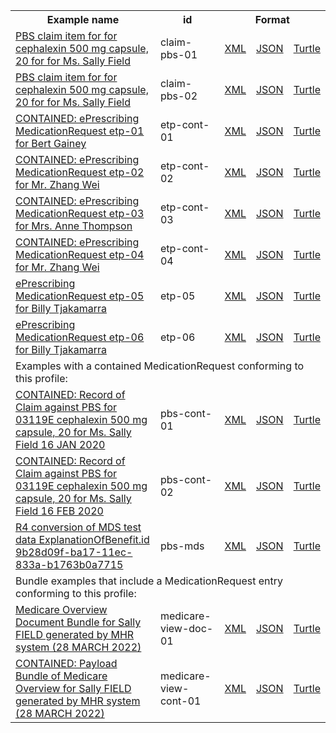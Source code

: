<table class="list" width="100%">            
   <tr>
     <th>Example name</th>
     <th>id</th>
     <th colspan="3">Format</th>
   </tr>
   <tr>
      <td><a href="MedicationRequest-claim-pbs-01.html">PBS claim item for for cephalexin 500 mg capsule, 20 for for Ms. Sally Field</a></td>
      <td>claim-pbs-01</td>
      <td><a href="MedicationRequest-claim-pbs-01.xml.html">XML</a></td>
      <td><a href="MedicationRequest-claim-pbs-01.json.html">JSON</a></td>
      <td><a href="MedicationRequest-claim-pbs-01.ttl.html">Turtle</a></td>
   </tr>
   <tr>
      <td><a href="MedicationRequest-claim-pbs-02.html">PBS claim item for for cephalexin 500 mg capsule, 20 for for Ms. Sally Field</a></td>
      <td>claim-pbs-02</td>
      <td><a href="MedicationRequest-claim-pbs-02.xml.html">XML</a></td>
      <td><a href="MedicationRequest-claim-pbs-02.json.html">JSON</a></td>
      <td><a href="MedicationRequest-claim-pbs-02.ttl.html">Turtle</a></td>
   </tr>
   <tr>
      <td><a href="MedicationRequest-etp-cont-01.html">CONTAINED: ePrescribing MedicationRequest etp-01 for Bert Gainey</a></td>
      <td>etp-cont-01</td>
      <td><a href="MedicationRequest-etp-cont-01.xml.html">XML</a></td>
      <td><a href="MedicationRequest-etp-cont-01.json.html">JSON</a></td>
      <td><a href="MedicationRequest-etp-cont-01.ttl.html">Turtle</a></td>
   </tr>
   <tr>
      <td><a href="MedicationRequest-etp-cont-02.html">CONTAINED: ePrescribing MedicationRequest etp-02 for Mr. Zhang Wei</a></td>
      <td>etp-cont-02</td>
      <td><a href="MedicationRequest-etp-cont-02.xml.html">XML</a></td>
      <td><a href="MedicationRequest-etp-cont-02.json.html">JSON</a></td>
      <td><a href="MedicationRequest-etp-cont-02.ttl.html">Turtle</a></td>
   </tr>
   <tr>
      <td><a href="MedicationRequest-etp-cont-03.html">CONTAINED: ePrescribing MedicationRequest etp-03 for Mrs. Anne Thompson</a></td>
      <td>etp-cont-03</td>
      <td><a href="MedicationRequest-etp-cont-03.xml.html">XML</a></td>
      <td><a href="MedicationRequest-etp-cont-03.json.html">JSON</a></td>
      <td><a href="MedicationRequest-etp-cont-03.ttl.html">Turtle</a></td>
   </tr>
   <tr>
      <td><a href="MedicationRequest-etp-cont-04.html">CONTAINED: ePrescribing MedicationRequest etp-04 for Mr. Zhang Wei</a></td>
      <td>etp-cont-04</td>
      <td><a href="MedicationRequest-etp-cont-04.xml.html">XML</a></td>
      <td><a href="MedicationRequest-etp-cont-04.json.html">JSON</a></td>
      <td><a href="MedicationRequest-etp-cont-04.ttl.html">Turtle</a></td>
   </tr>
   <tr>
      <td><a href="MedicationRequest-etp-05.html">ePrescribing MedicationRequest etp-05 for Billy Tjakamarra</a></td>
      <td>etp-05</td>
      <td><a href="MedicationRequest-etp-05.xml.html">XML</a></td>
      <td><a href="MedicationRequest-etp-05.json.html">JSON</a></td>
      <td><a href="MedicationRequest-etp-05.ttl.html">Turtle</a></td>
   </tr>
   <tr>
      <td><a href="MedicationRequest-etp-06.html">ePrescribing MedicationRequest etp-06 for Billy Tjakamarra</a></td>
      <td>etp-06</td>
      <td><a href="MedicationRequest-etp-06.xml.html">XML</a></td>
      <td><a href="MedicationRequest-etp-06.json.html">JSON</a></td>
      <td><a href="MedicationRequest-etp-06.ttl.html">Turtle</a></td>
   </tr>
   <tr>
      <td colspan="5">Examples with a contained MedicationRequest conforming to this profile:</td>
   </tr>
   <tr>
      <td><a href="ExplanationOfBenefit-pbs-cont-01.html">CONTAINED: Record of Claim against PBS for 03119E cephalexin 500 mg capsule, 20 for Ms. Sally Field 16 JAN 2020</a></td>
      <td>pbs-cont-01</td>
      <td><a href="ExplanationOfBenefit-pbs-cont-01.xml.html">XML</a></td>
      <td><a href="ExplanationOfBenefit-pbs-cont-01.json.html">JSON</a></td>
      <td><a href="ExplanationOfBenefit-pbs-cont-01.ttl.html">Turtle</a></td>
   </tr>
   <tr>
      <td><a href="ExplanationOfBenefit-pbs-cont-02.html">CONTAINED: Record of Claim against PBS for 03119E cephalexin 500 mg capsule, 20 for Ms. Sally Field 16 FEB 2020</a></td>
      <td>pbs-cont-02</td>
      <td><a href="ExplanationOfBenefit-pbs-cont-02.xml.html">XML</a></td>
      <td><a href="ExplanationOfBenefit-pbs-cont-02.json.html">JSON</a></td>
      <td><a href="ExplanationOfBenefit-pbs-cont-02.ttl.html">Turtle</a></td>
   </tr>
   <tr>
      <td><a href="ExplanationOfBenefit-pbs-mds.html">R4 conversion of MDS test data ExplanationOfBenefit.id 9b28d09f-ba17-11ec-833a-b1763b0a7715</a></td>
      <td>pbs-mds</td>
      <td><a href="ExplanationOfBenefit-pbs-mds.xml.html">XML</a></td>
      <td><a href="ExplanationOfBenefit-pbs-mds.json.html">JSON</a></td>
      <td><a href="ExplanationOfBenefit-pbs-mds.ttl.html">Turtle</a></td>
   </tr>
   <tr>
      <td colspan="5">Bundle examples that include a MedicationRequest entry conforming to this profile:</td>
   </tr>
   <tr>
      <td><a href="Bundle-medicare-view-doc-01.html">Medicare Overview Document Bundle for Sally FIELD generated by MHR system (28 MARCH 2022)</a></td>
      <td>medicare-view-doc-01</td>
      <td><a href="Bundle-medicare-view-doc-01.xml.html">XML</a></td>
      <td><a href="Bundle-medicare-view-doc-01.json.html">JSON</a></td>
      <td><a href="Bundle-medicare-view-doc-01.ttl.html">Turtle</a></td>
   </tr>
   <tr>
      <td><a href="Bundle-medicare-view-cont-01.html">CONTAINED: Payload Bundle of Medicare Overview for Sally FIELD generated by MHR system (28 MARCH 2022)</a></td>
      <td>medicare-view-cont-01</td>
      <td><a href="Bundle-medicare-view-cont-01.xml.html">XML</a></td>
      <td><a href="Bundle-medicare-view-cont-01.json.html">JSON</a></td>
      <td><a href="Bundle-medicare-view-cont-01.ttl.html">Turtle</a></td>
   </tr>
</table>